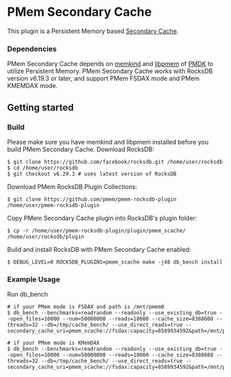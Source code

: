 # PMem Secondary Cache
This plugin is a Persistent Memory based [Secondary Cache](http://rocksdb.org/blog/2021/05/27/rocksdb-secondary-cache.html).
### Dependencies
PMem Secondary Cache depends on [memkind](http://memkind.github.io/memkind/) and [libpmem](https://pmem.io/pmdk/libpmem/) of  [PMDK](https://github.com/pmem/pmdk) to utilize Persistent Memory. PMem Secondary Cache works with RocksDB version v6.19.3 or later, and support PMem FSDAX mode and PMem KMEMDAX mode.
## Getting started
### Build
Please make sure you have memkind and libpmem installed before you build PMem Secondary Cache.
Download RocksDB:
```
$ git clone https://github.com/facebook/rocksdb.git /home/user/rocksdb
$ cd /home/user/rocksdb
$ git checkout v6.29.3 # uses latest version of RocksDB
```
Download PMem RocksDB Plugin Collections:
```
$ git clone https://github.com/pmem/pmem-rocksdb-plugin /home/user/pmem-rocksdb-plugin
```
Copy PMem Secondary Cache plugin into RocksDB's plugin folder:
```
$ cp -r /home/user/pmem-rocksdb-plugin/plugin/pmem_scache/ /home/user/rocksdb/plugin
```
Build and install RocksDB with PMem Secondary Cache enabled:
```
$ DEBUG_LEVEL=0 ROCKSDB_PLUGINS=pmem_scache make -j48 db_bench install
```
### Example Usage
Run db_bench
```
# if your PMem mode is FSDAX and path is /mnt/pmem0
$ db_bench --benchmarks=readrandom --readonly --use_existing_db=true --open_files=10000 --num=50000000 --reads=10000 --cache_size=8388608 --threads=32 --db=/tmp/cache_bench/ --use_direct_reads=true --secondary_cache_uri=pmem_scache://fsdax:capacity=8589934592&path=/mnt/pmem0/p_cache

# if your PMem mode is KMemDAX
$ db_bench --benchmarks=readrandom --readonly --use_existing_db=true --open_files=10000 --num=50000000 --reads=10000 --cache_size=8388608 --threads=32 --db=/tmp/cache_bench/ --use_direct_reads=true --secondary_cache_uri=pmem_scache://fsdax:capacity=8589934592&path=/mnt/pmem0/p_cache
```